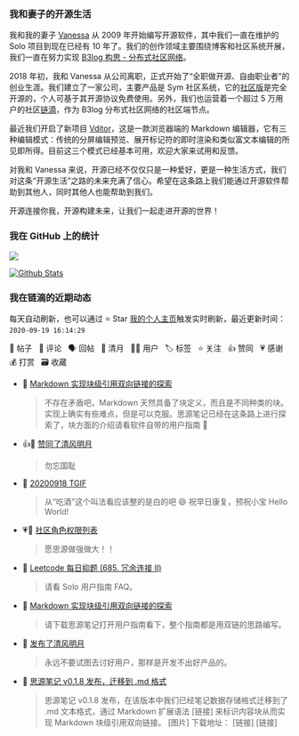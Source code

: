 ### 我和妻子的开源生活

我和我的妻子 [Vanessa](https://github.com/Vanessa219) 从 2009 年开始编写开源软件，其中我们一直在维护的 Solo 项目到现在已经有 10 年了。我们的创作领域主要围绕博客和社区系统开展，我们一直在努力实现 [B3log 构思 - 分布式社区网络](https://hacpai.com/article/1546941897596)。

2018 年初，我和 Vanessa 从公司离职，正式开始了“全职做开源、自由职业者”的创业生涯。我们建立了一家公司，主要产品是 Sym 社区系统，它的[社区版](https://github.com/88250/symphony)是完全开源的，个人可基于其开源协议免费使用。另外，我们也运营着一个超过 5 万用户的社区[链滴](https://hacpai.com)，作为 B3log 分布式社区网络的社区端节点。

最近我们开启了新项目 [Vditor](https://github.com/Vanessa219/vditor)，这是一款浏览器端的 Markdown 编辑器，它有三种编辑模式：传统的分屏编辑预览、展开标记符的即时渲染和类似富文本编辑的所见即所得。目前这三个模式已经基本可用，欢迎大家来试用和反馈。

对我和 Vanessa 来说，开源已经不仅仅只是一种爱好，更是一种生活方式，我们对这条“开源生活”之路的未来充满了信心。希望在这条路上我们能通过开源软件帮助到其他人，同时其他人也能帮助到我们。

开源连接你我，开源构建未来，让我们一起走进开源的世界！

### 我在 GitHub 上的统计

<a title="Hits" target="_blank" href="https://github.com/88250/88250"><img src="https://hits.b3log.org/88250/88250.svg"></a>

[![Github Stats](https://github-readme-stats.vercel.app/api?username=88250&show_icons=true)](https://github.com/88250)

<!--events start -->

### 我在链滴的近期动态

每天自动刷新，也可以通过 ⭐️ Star [我的个人主页](https://github.com/88250/88250)触发实时刷新，最近更新时间：`2020-09-19 16:14:29`

📝 帖子 &nbsp; 💬 评论 &nbsp; 🗣 回帖 &nbsp; 🌙 清月 &nbsp; 👨‍💻 用户 &nbsp; 🏷️ 标签 &nbsp; ⭐️ 关注 &nbsp; 👍 赞同 &nbsp; 💗 感谢 &nbsp; 💰 打赏 &nbsp; 🗃 收藏

* 💬 [Markdown 实现块级引用双向链接的探索](https://ld246.com/article/1597226949061/comment/1600443373730#comments)

  > 不存在矛盾吧，Markdown 天然具备了块定义，而且是不同种类的块。实现上确实有些难点，但是可以克服。思源笔记已经在这条路上进行探索了，块方面的介绍请看软件自带的用户指南 🙏
* 👍🌙 [赞同了清风明月](https://ld246.com/member/cloudlang/breezemoons/1600415281517)

  > 勿忘国耻
* 💬 [20200918 TGIF](https://ld246.com/article/1600395886541/comment/1600441015140#comments)

  > 从“吃酒”这个叫法看应该整的是白的吧 😄 祝早日康复，预祝小宝 Hello World!
* 💗💬 [社区角色权限列表](https://ld246.com/article/1484629614518/comment/1600436399796#comments)

  > 愿思源做强做大！！
* 💬 [Leetcode 每日抑题 (685. 冗余连接 II)](https://ld246.com/article/1600324960121/comment/1600326890140#comments)

  > 请看 Solo 用户指南 FAQ。
* 💬 [Markdown 实现块级引用双向链接的探索](https://ld246.com/article/1597226949061/comment/1600320154056#comments)

  > 请下载思源笔记打开用户指南看下，整个指南都是用双链的思路编写。
* 🌙 [发布了清风明月](https://ld246.com/member/88250/breezemoons/1600250812835)

  > 永远不要试图去讨好用户，那样是开发不出好产品的。
* 📝 [思源笔记 v0.1.8 发布，迁移到 .md 格式](https://ld246.com/article/1600215080808)

  > 思源笔记 v0.1.8 发布，在该版本中我们已经笔记数据存储格式迁移到了 .md 文本格式，通过 Markdown 扩展语法 [链接] 来标识内容块从而实现 Markdown 块级引用双向链接。 [图片] 下载地址： [链接] [链接]


<!--events end -->
